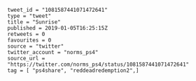 ```
tweet_id = "1081587441071472641"
type = "tweet"
title = "Sunrise"
published = 2019-01-05T16:25:15Z
retweets = 0
favourites = 0
source = "twitter"
twitter_account = "norms_ps4"
source_url = "https://twitter.com/norms_ps4/status/1081587441071472641"
tag = [ "ps4share", "reddeadredemption2",]
```

<p class='image'><img src='http://mnf.m17s.net/2019/01/05/DwKSC1SW0AAEqWQ.jpg' alt=''></p>


